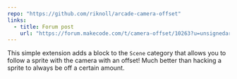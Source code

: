```yaml
---
repo: "https://github.com/riknoll/arcade-camera-offset"
links:
  - title: Forum post
    url: "https://forum.makecode.com/t/camera-offset/10263?u=unsignedarduino"
---
```


This simple extension adds a block to the `Scene` category that allows you to follow a sprite with the camera with an offset! Much better than hacking a sprite to always be off a certain amount.
